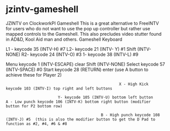 # jzintv-gameshell
JZINTV on ClockworkPI Gameshell
This is a great alternative to FreeINTV for users who do not want to use the pop up controller but rather use mapped controls to the Gameshell.  This also precludes video stutter found in AD&D, Kool Aid man and others. 
Gameshell Keyboard 
	
L1 - keycode 35  (INTV-H) #7      L2- keycode 21 (INTV- Y) #1     Shift  (INTV-NONE)   R2- keycode 24 (INTV-O) #3    1- keycode 38 (INTV-L) #9
	 
Menu keycode 1  (INTV-ESCAPE)  clear  Shift  (INTV-NONE)  Select   keycode 57 (INTV-SPACE)  #0   Start keycode 28 (RETURN) enter  (use A button to achieve these for Player 2)

				                                      X - High Kick keycode 103 (INTV-I) top right and left buttons
	
                           Y- keycode 105 (INTV-U) bottom left button      A - Low punch keycode 106 (INTV-K) bottom right button (modifier button for P2 bottom row) 
	
                                              B - High punch keycode 108 (INTV-J) #5  (this is also the modifier button to get the D Pad to function as #2, #4, #6 & #8
